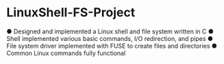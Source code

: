 # LinuxShell-FS-Project

● Designed and implemented a Linux shell and file system written in C
● Shell implemented various basic commands, I/O redirection, and pipes
● File system driver implemented with FUSE to create files and directories
● Common Linux commands fully functional

